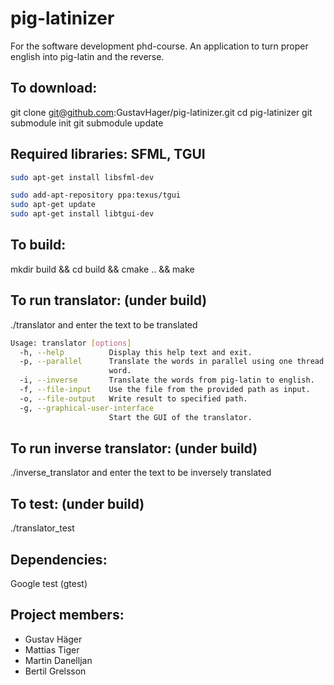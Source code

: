 # pig-latinizer
For the software development phd-course. An application to turn proper english into pig-latin and the reverse.
  
## To download:
git clone git@github.com:GustavHager/pig-latinizer.git
cd pig-latinizer
git submodule init
git submodule update

## Required libraries: SFML, TGUI
``` bash
sudo apt-get install libsfml-dev

sudo add-apt-repository ppa:texus/tgui
sudo apt-get update
sudo apt-get install libtgui-dev
```

## To build:
mkdir build && cd build && cmake .. && make

## To run translator: (under build)
./translator and enter the text to be translated
``` bash
Usage: translator [options] 
  -h, --help          Display this help text and exit. 
  -p, --parallel      Translate the words in parallel using one thread for each 
                      word. 
  -i, --inverse       Translate the words from pig-latin to english. 
  -f, --file-input    Use the file from the provided path as input. 
  -o, --file-output   Write result to specified path. 
  -g, --graphical-user-interface
                      Start the GUI of the translator. 
```

## To run inverse translator: (under build)
./inverse_translator and enter the text to be inversely translated

## To test: (under build)
./translator_test

## Dependencies:
Google test (gtest)

## Project members:
* Gustav Häger
* Mattias Tiger
* Martin Danelljan
* Bertil Grelsson 

